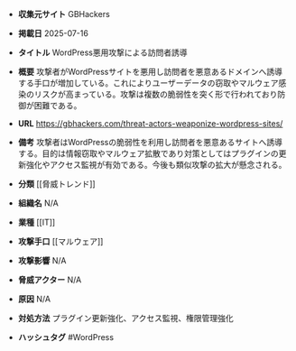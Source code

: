 - **収集元サイト**
GBHackers

- **掲載日**
2025-07-16

- **タイトル**
WordPress悪用攻撃による訪問者誘導

- **概要**
攻撃者がWordPressサイトを悪用し訪問者を悪意あるドメインへ誘導する手口が増加している。これによりユーザーデータの窃取やマルウェア感染のリスクが高まっている。攻撃は複数の脆弱性を突く形で行われており防御が困難である。

- **URL**
https://gbhackers.com/threat-actors-weaponize-wordpress-sites/

- **備考**
攻撃者はWordPressの脆弱性を利用し訪問者を悪意あるサイトへ誘導する。目的は情報窃取やマルウェア拡散であり対策としてはプラグインの更新強化やアクセス監視が有効である。今後も類似攻撃の拡大が懸念される。

- **分類**
[[脅威トレンド]]

- **組織名**
N/A

- **業種**
[[IT]]

- **攻撃手口**
[[マルウェア]]

- **攻撃影響**
N/A

- **脅威アクター**
N/A

- **原因**
N/A

- **対処方法**
プラグイン更新強化、アクセス監視、権限管理強化

- **ハッシュタグ**
#WordPress
